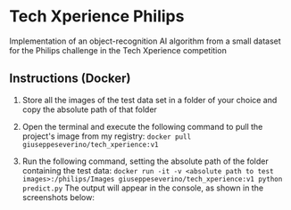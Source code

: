 # Tech Xperience Philips
Implementation of an object-recognition AI algorithm from a small dataset for the Philips challenge in the Tech Xperience competition

## Instructions (Docker)
1. Store all the images of the test data set in a folder of your choice and copy the absolute path of that folder

2. Open the terminal and execute the following command to pull the project's image from my registry:
`docker pull giuseppeseverino/tech_xperience:v1`

3. Run the following command, setting the absolute path of the folder containing the test data:
`docker run -it -v <absolute path to test images>:/philips/Images giuseppeseverino/tech_xperience:v1 python predict.py`
The output will appear in the console, as shown in the screenshots below:
